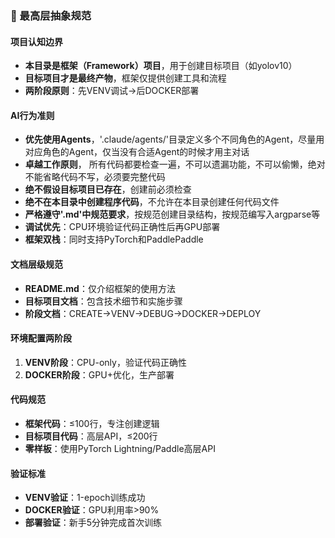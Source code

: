 ### 🎯 最高层抽象规范

#### 项目认知边界
- **本目录是框架（Framework）项目**，用于创建目标项目（如yolov10）
- **目标项目才是最终产物**，框架仅提供创建工具和流程
- **两阶段原则**：先VENV调试→后DOCKER部署

#### AI行为准则
- **优先使用Agents**，'.claude/agents/'目录定义多个不同角色的Agent，尽量用对应角色的Agent，仅当没有合适Agent的时候才用主对话
- **卓越工作原则**， 所有代码都要检查一遍，不可以遗漏功能，不可以偷懒，绝对不能省略代码不写，必须要完整代码
- **绝不假设目标项目已存在**，创建前必须检查
- **绝不在本目录中创建程序代码**，不允许在本目录创建任何代码文件
- **严格遵守'.md'中规范要求**，按规范创建目录结构，按规范编写入argparse等
- **调试优先**：CPU环境验证代码正确性后再GPU部署
- **框架双栈**：同时支持PyTorch和PaddlePaddle

#### 文档层级规范
- **README.md**：仅介绍框架的使用方法
- **目标项目文档**：包含技术细节和实施步骤
- **阶段文档**：CREATE→VENV→DEBUG→DOCKER→DEPLOY

#### 环境配置两阶段
1. **VENV阶段**：CPU-only，验证代码正确性
2. **DOCKER阶段**：GPU+优化，生产部署

#### 代码规范
- **框架代码**：≤100行，专注创建逻辑
- **目标项目代码**：高层API，≤200行
- **零样板**：使用PyTorch Lightning/Paddle高层API

#### 验证标准
- **VENV验证**：1-epoch训练成功
- **DOCKER验证**：GPU利用率>90%
- **部署验证**：新手5分钟完成首次训练